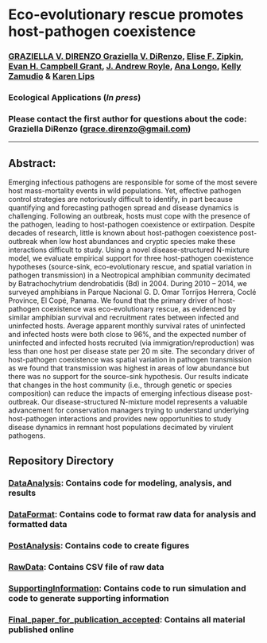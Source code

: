 # Eco-evolutionary rescue promotes host-pathogen coexistence

### [GRAZIELLA V. DIRENZO Graziella V. DiRenzo](https://grazielladirenzo.weebly.com), [Elise F. Zipkin](https://msu.edu/user/ezipkin/), [Evan H. Campbell Grant](https://www.usgs.gov/staff-profiles/evan-grant?qt-staff_profile_science_products=0#qt-staff_profile_science_products), [J. Andrew Royle](https://www.usgs.gov/staff-profiles/andy-royle?qt-staff_profile_science_products=0#qt-staff_profile_science_products), [Ana Longo](https://biology.ufl.edu/people/faculty/#prettyPhoto), [Kelly Zamudio](http://ecologyandevolution.cornell.edu/kelly-zamudio) & [Karen Lips](http://lipslab.weebly.com/)

### Ecological Applications (*In press*)

### Please contact the first author for questions about the code: Graziella DiRenzo (grace.direnzo@gmail.com)
__________________________________________________________________________________________________________________________________________

## Abstract:
Emerging infectious pathogens are responsible for some of the most severe host mass-mortality events in wild populations. Yet, effective pathogen control strategies are notoriously difficult to identify, in part because quantifying and forecasting pathogen spread and disease dynamics is challenging. Following an outbreak, hosts must cope with the presence of the pathogen, leading to host-pathogen coexistence or extirpation. Despite decades of research, little is known about host-pathogen coexistence post-outbreak when low host abundances and cryptic species make these interactions difficult to study. Using a novel disease-structured N-mixture model, we evaluate empirical support for three host-pathogen coexistence hypotheses (source-sink, eco-evolutionary rescue, and spatial variation in pathogen transmission) in a Neotropical amphibian community decimated by Batrachochytrium dendrobatidis (Bd) in 2004. During 2010 – 2014, we surveyed amphibians in Parque Nacional G. D. Omar Torríjos Herrera, Coclé Province, El Copé, Panama. We found that the primary driver of host-pathogen coexistence was eco-evolutionary rescue, as evidenced by similar amphibian survival and recruitment rates between infected and uninfected hosts. Average apparent monthly survival rates of uninfected and infected hosts were both close to 96%, and the expected number of uninfected and infected hosts recruited (via immigration/reproduction) was less than one host per disease state per 20 m site. The secondary driver of host-pathogen coexistence was spatial variation in pathogen transmission as we found that transmission was highest in areas of low abundance but there was no support for the source-sink hypothesis. Our results indicate that changes in the host community (i.e., through genetic or species composition) can reduce the impacts of emerging infectious disease post-outbreak. Our disease-structured N-mixture model represents a valuable advancement for conservation managers trying to understand underlying host-pathogen interactions and provides new opportunities to study disease dynamics in remnant host populations decimated by virulent pathogens.

## Repository Directory
### [DataAnalysis](https://github.com/Grace89/DiRenzo_et_al_EcoApps_InPress/tree/master/DataAnalysis): Contains code for modeling, analysis, and results
### [DataFormat](https://github.com/Grace89/DiRenzo_et_al_EcoApps_InPress/tree/master/DataFormat): Contains code to format raw data for analysis and formatted data
### [PostAnalysis](https://github.com/Grace89/DiRenzo_et_al_EcoApps_InPress/tree/master/PostAnalysis): Contains code to create figures
### [RawData](https://github.com/Grace89/DiRenzo_et_al_EcoApps_InPress/tree/master/RawData): Contains CSV file of raw data
### [SupportingInformation](https://github.com/Grace89/DiRenzo_et_al_EcoApps_InPress/tree/master/SupportingInformation): Contains code to run simulation and code to generate supporting information
### [Final_paper_for_publication_accepted](https://github.com/Grace89/DiRenzo_et_al_EcoApps_InPress/tree/master/Final_paper_for_publication_accepted): Contains all material published online
